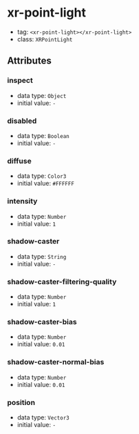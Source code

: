 
# xr-point-light

- tag: `<xr-point-light></xr-point-light>`
- class: `XRPointLight`

## Attributes


### inspect

- data type: `Object`
- initial value: `-`

  

### disabled

- data type: `Boolean`
- initial value: `-`

  

### diffuse

- data type: `Color3`
- initial value: `#FFFFFF`

  

### intensity

- data type: `Number`
- initial value: `1`

  

### shadow-caster

- data type: `String`
- initial value: `-`

  

### shadow-caster-filtering-quality

- data type: `Number`
- initial value: `1`

  

### shadow-caster-bias

- data type: `Number`
- initial value: `0.01`

  

### shadow-caster-normal-bias

- data type: `Number`
- initial value: `0.01`

  

### position

- data type: `Vector3`
- initial value: `-`

  
